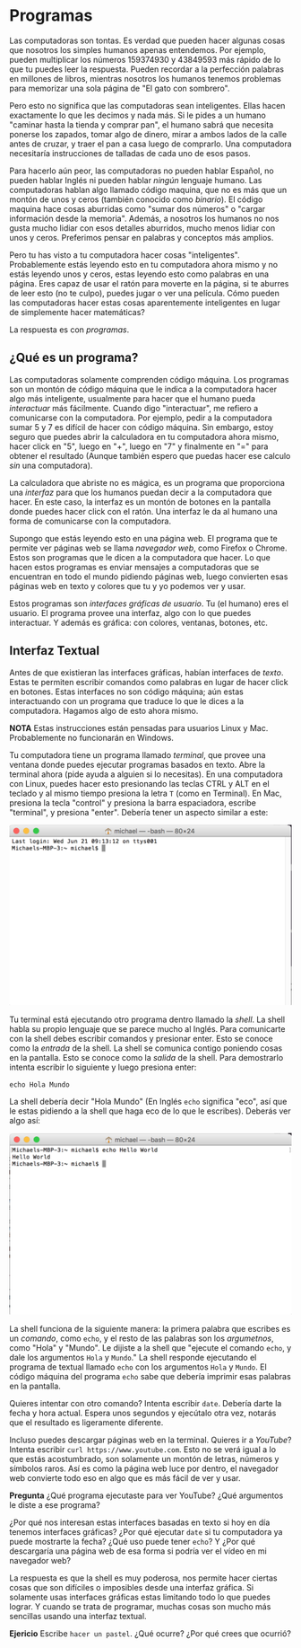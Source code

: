 # Programas

Las computadoras son tontas. Es verdad que pueden hacer algunas cosas que
nosotros los simples humanos apenas entendemos. Por ejemplo, pueden multiplicar
los números 159374930 y 43849593 más rápido de lo que tu puedes leer la
respuesta. Pueden recordar a la perfección palabras en millones de libros,
mientras nosotros los humanos tenemos problemas para memorizar una sola página
de "El gato con sombrero".

Pero esto no significa que las computadoras sean inteligentes. Ellas hacen
exactamente lo que les decimos y nada más. Si le pides a un humano "caminar
hasta la tienda y comprar pan", el humano sabrá que necesita ponerse los
zapados, tomar algo de dinero, mirar a ambos lados de la calle antes de cruzar,
y traer el pan a casa luego de comprarlo. Una computadora necesitaría
instrucciones de talladas de cada uno de esos pasos.

Para hacerlo aún peor, las computadoras no pueden hablar Español, no pueden
hablar Inglés ni pueden hablar _ningún_ lenguaje humano. Las computadoras hablan
algo llamado código maquina, que no es más que un montón de unos y ceros
(también conocido como _binario_). El código maquina hace cosas aburridas como
"sumar dos números" o "cargar información desde la memoria". Además, a nosotros
los humanos no nos gusta mucho lidiar con esos detalles aburridos, mucho menos
lidiar con unos y ceros. Preferimos pensar en palabras y conceptos más amplios.

Pero tu has visto a tu computadora hacer cosas "inteligentes". Probablemente
estás leyendo esto en tu computadora ahora mismo y no estás leyendo unos y
ceros, estas leyendo esto como palabras en una página. Eres capaz de usar el
ratón para moverte en la página, si te aburres de leer esto (no te culpo),
puedes jugar o ver una película. Cómo pueden las computadoras hacer estas cosas
aparentemente inteligentes en lugar de simplemente hacer matemáticas?

La respuesta es con _programas_.

## ¿Qué es un programa?

Las computadoras solamente comprenden código máquina. Los programas son un
montón de código máquina que le indica a la computadora hacer algo más
inteligente, usualmente para hacer que el humano pueda _interactuar_ más
fácilmente. Cuando digo "interactuar", me refiero a comunicarse con la
computadora.  Por ejemplo, pedir a la computadora sumar 5 y 7 es difícil de
hacer con código máquina. Sin embargo, estoy seguro que puedes abrir la
calculadora en tu computadora ahora mismo, hacer click en "5", luego en "+",
luego en "7" y finalmente en "=" para obtener el resultado (Aunque también
espero que puedas hacer ese calculo _sin_ una computadora).

La calculadora que abriste no es mágica, es un programa que proporciona una
_interfaz_ para que los humanos puedan decir a la computadora que hacer. En este
caso, la interfaz es un montón de botones en la pantalla donde puedes hacer
click con el ratón. Una interfaz le da al humano una forma de comunicarse con la
computadora.

Supongo que estás leyendo esto en  una página web. El programa que te permite
ver páginas web se llama _navegador web_, como Firefox o Chrome. Estos son
programas que le dicen a la computadora que hacer. Lo que hacen estos programas
es enviar mensajes a computadoras que se encuentran en todo el mundo pidiendo
páginas web, luego convierten esas páginas web en texto y colores que tu y yo
podemos ver y usar.

Estos programas son _interfaces gráficas de usuario_. Tu (el humano) eres el
usuario. El programa provee una interfaz, algo con lo que puedes interactuar. Y
además es gráfica: con colores, ventanas, botones, etc.

## Interfaz Textual

Antes de que existieran las interfaces gráficas, habían interfaces de _texto_.
Estas te permiten escribir comandos como palabras en lugar de hacer click en
botones. Estas interfaces no son código máquina; aún estas interactuando con un
programa que traduce lo que le dices a la computadora. Hagamos algo de esto
ahora mismo.

__NOTA__ Estas instrucciones están pensadas para usuarios Linux y Mac.
Probablemente no funcionarán en Windows.

Tu computadora tiene un programa llamado _terminal_, que provee una ventana
donde puedes ejecutar programas basados en texto. Abre la terminal ahora (pide
ayuda a alguien si lo necesitas). En una computadora con Linux, puedes hacer
esto presionando las teclas CTRL y ALT en el teclado y al mismo tiempo presiona
la letra `T` (como en Terminal). En Mac, presiona la tecla "control" y presiona
la barra espaciadora, escribe "terminal", y presiona "enter". Debería tener un
aspecto similar a este:

![Terminal](images/terminal.png)

Tu terminal está ejecutando otro programa dentro llamado la _shell_. La shell
habla su propio lenguaje que se parece mucho al Inglés. Para comunicarte con la
shell debes escribir comandos y presionar enter. Esto se conoce como la
_entrada_ de la shell. La shell se comunica contigo poniendo cosas en la
pantalla. Esto se conoce como la _salida_ de la shell. Para demostrarlo intenta
escribir lo siguiente y luego presiona enter:

    echo Hola Mundo

La shell debería decir "Hola Mundo" (En Inglés `echo` significa "eco", así que
le estas pidiendo a la shell que haga eco de lo que le escribes). Deberás ver
algo así:

![Shell Hola Mundo](images/shell-hello-world.png)

La shell funciona de la siguiente manera: la primera palabra que escribes es un
_comando_, como `echo`, y el resto de las palabras son los _argumetnos_, como
"Hola" y "Mundo". Le dijiste a la shell que "ejecute el comando `echo`, y dale
los argumentos `Hola` y `Mundo`." La shell responde ejecutando el programa de
textual llamado `echo` con los argumentos `Hola` y `Mundo`. El código máquina
del programa `echo` sabe que debería imprimir esas palabras en la pantalla.

Quieres intentar con otro comando? Intenta escribir `date`. Debería darte la
fecha y hora actual. Espera unos segundos y ejecútalo otra vez, notarás que el
resultado es ligeramente diferente.

Incluso puedes descargar páginas web en la terminal. Quieres ir a *YouTube*?
Intenta escribir `curl https://www.youtube.com`. Esto no se verá igual a lo que
estás acostumbrado, son solamente un montón de letras, números y símbolos raros.
Así es como la página web luce por dentro, el navegador web convierte todo eso
en algo que es más fácil de ver y usar.

__Pregunta__ ¿Qué programa ejecutaste para ver YouTube? ¿Qué argumentos le diste
a ese programa?

¿Por qué nos interesan estas interfaces basadas en texto si hoy en día tenemos
interfaces gráficas? ¿Por qué ejecutar `date` si tu computadora ya puede
mostrarte la fecha? ¿Qué uso puede tener `echo`? Y ¿Por qué descargaría una
página web de esa forma si podría ver el vídeo en mi navegador web?

La respuesta es que la shell es muy poderosa, nos permite hacer ciertas cosas
que son difíciles o imposibles desde una interfaz gráfica. Si solamente usas
interfaces gráficas estas limitando todo lo que puedes lograr. Y cuando se trata
de programar, muchas cosas son mucho más sencillas usando una interfaz textual.

__Ejericio__ Escribe `hacer un pastel`. ¿Qué ocurre? ¿Por qué crees que ocurrió?
